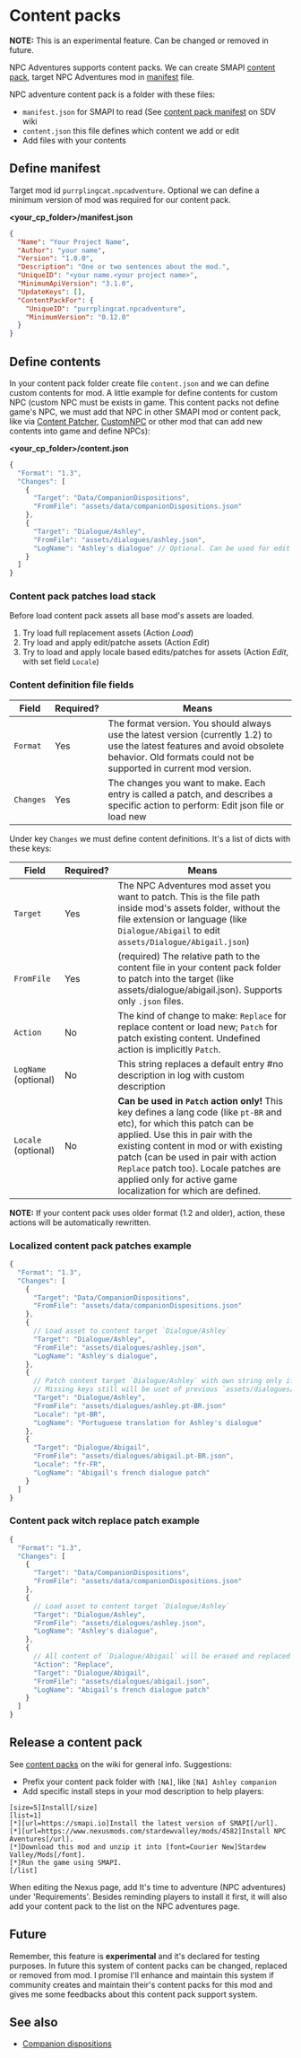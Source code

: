 # Content packs

**NOTE:** This is an experimental feature. Can be changed or removed in future.  

NPC Adventures supports content packs. We can create SMAPI [content pack](https://stardewvalleywiki.com/Modding:Content_packs), target NPC Adventures mod in [manifest](https://stardewvalleywiki.com/Modding:Modder_Guide/APIs/Manifest) file.

NPC adventure content pack is a folder with these files:

- `manifest.json` for SMAPI to read (See [content pack manifest](https://stardewvalleywiki.com/Modding:Modder_Guide/APIs/Manifest) on SDV wiki
- `content.json` this file defines which content we add or edit
- Add files with your contents

## Define manifest

Target mod id `purrplingcat.npcadventure`. Optional we can define a minimum version of mod was required for our content pack.

**<your_cp_folder>/manifest.json**
```json
{
  "Name": "Your Project Name",
  "Author": "your name",
  "Version": "1.0.0",
  "Description": "One or two sentences about the mod.",
  "UniqueID": "<your name.<your project name>",
  "MinimumApiVersion": "3.1.0",
  "UpdateKeys": [],
  "ContentPackFor": {
    "UniqueID": "purrplingcat.npcadventure",
    "MinimumVersion": "0.12.0"
  }
}
```

## Define contents

In your content pack folder create file `content.json` and we can define custom contents for mod. A little example for define contents for custom NPC (custom NPC must be exists in game. This content packs not define game's NPC, we must add that NPC in other SMAPI mod or content pack, like via [Content Patcher](https://www.nexusmods.com/stardewvalley/mods/1915), [CustomNPC](https://www.nexusmods.com/stardewvalley/mods/1607) or other mod that can add new contents into game and define NPCs):

**<your_cp_folder>/content.json**
```js
{
  "Format": "1.3",
  "Changes": [
    {
      "Target": "Data/CompanionDispositions",
      "FromFile": "assets/data/companionDispositions.json"
    },
    {
      "Target": "Dialogue/Ashley",
      "FromFile": "assets/dialogues/ashley.json",
      "LogName": "Ashley's dialogue" // Optional. Can be used for edit action too
    }
  ]
}
```

### Content pack patches load stack

Before load content pack assets all base mod's assets are loaded.

1. Try load full replacement assets (Action *Load*)
2. Try load and apply edit/patche assets (Action *Edit*)
3. Try to load and apply locale based edits/patches for assets (Action *Edit*, with set field `Locale`)

### Content definition file fields

| Field         | Required? | Means                                                                                                 |
| ------------- | --------- | ----------------------------------------------------------------------------------------------------- |
| `Format`      | Yes       | The format version. You should always use the latest version (currently 1.2) to use the latest features and avoid obsolete behavior. Old formats could not be supported in current mod version. |
| `Changes`     | Yes       | The changes you want to make. Each entry is called a patch, and describes a specific action to perform: Edit json file or load new  |

Under key `Changes` we must define content definitions. It's a list of dicts with these keys:

| Field                | Required? | Means                                                                                                 |
| -------------------- | --------- | ----------------------------------------------------------------------------------------------------- |
| `Target`             | Yes       | The NPC Adventures mod asset you want to patch. This is the file path inside mod's assets folder, without the file extension or language (like `Dialogue/Abigail` to edit `assets/Dialogue/Abigail.json`)                 |
| `FromFile`           | Yes       | (required) The relative path to the content file in your content pack folder to patch into the target (like assets/dialogue/abigail.json). Supports only `.json` files.                                                             |
| `Action`             | No        | The kind of change to make: `Replace` for replace content or load new; `Patch` for patch existing content. Undefined action is implicitly `Patch`. |
| `LogName` (optional) | No        | This string replaces a default entry #no description in log with custom description                   |
| `Locale` (optional)  | No        | **Can be used in `Patch` action only!** This key defines a lang code (like `pt-BR` and etc), for which this patch can be applied. Use this in pair with the existing content in mod or with existing patch (can be used in pair with action `Replace` patch too). Locale patches are applied only for active game localization for which are defined. |

**NOTE:** If your content pack uses older format (1.2 and older), action, these actions will be automatically rewritten.

### Localized content pack patches example

```js
{
  "Format": "1.3",
  "Changes": [
    {
      "Target": "Data/CompanionDispositions",
      "FromFile": "assets/data/companionDispositions.json"
    },
    {
      // Load asset to content target `Dialogue/Ashley`
      "Target": "Dialogue/Ashley",
      "FromFile": "assets/dialogues/ashley.json",
      "LogName": "Ashley's dialogue",
    },
    {
      // Patch content target `Dialogue/Ashley` with own string only if game's locale is `pt-BR`
      // Missing keys still will be uset of previous `assets/dialogues/ashley.json`
      "Target": "Dialogue/Ashley",
      "FromFile": "assets/dialogues/ashley.pt-BR.json"
      "Locale": "pt-BR",
      "LogName": "Portuguese translation for Ashley's dialogue"
    },
    {
      "Target": "Dialogue/Abigail",
      "FromFile": "assets/dialogues/abigail.pt-BR.json",
      "Locale": "fr-FR",
      "LogName": "Abigail's french dialogue patch"
    }
  ]
}
```

### Content pack witch replace patch example

```js
{
  "Format": "1.3",
  "Changes": [
    {
      "Target": "Data/CompanionDispositions",
      "FromFile": "assets/data/companionDispositions.json"
    },
    {
      // Load asset to content target `Dialogue/Ashley`
      "Target": "Dialogue/Ashley",
      "FromFile": "assets/dialogues/ashley.json",
      "LogName": "Ashley's dialogue",
    },
    {
      // All content of `Dialogue/Abigail` will be erased and replaced with `assets/dialogues/abigail.json`
      "Action": "Replace",
      "Target": "Dialogue/Abigail",
      "FromFile": "assets/dialogues/abigail.json",
      "LogName": "Abigail's french dialogue patch"
    }
  ]
}
```

## Release a content pack
See [content packs](https://stardewvalleywiki.com/Modding:Content_packs) on the wiki for general info. Suggestions:

- Prefix your content pack folder with `[NA]`, like `[NA] Ashley companion`
- Add specific install steps in your mod description to help players:

```
[size=5]Install[/size]
[list=1]
[*][url=https://smapi.io]Install the latest version of SMAPI[/url].
[*][url=https://www.nexusmods.com/stardewvalley/mods/4582]Install NPC Aventures[/url].
[*]Download this mod and unzip it into [font=Courier New]Stardew Valley/Mods[/font].
[*]Run the game using SMAPI.
[/list]
```

When editing the Nexus page, add It's time to adventure (NPC adventures) under 'Requirements'. Besides reminding players to install it first, it will also add your content pack to the list on the NPC adventures page.

## Future

Remember, this feature is **experimental** and it's declared for testing purposes. In future this system of content packs can be changed, replaced or removed from mod. I promise I'll enhance and maintain this system if community creates and maintain their's content packs for this mod and gives me some feedbacks about this content pack support system.

## See also

- [Companion dispositions](dispositions.md)
